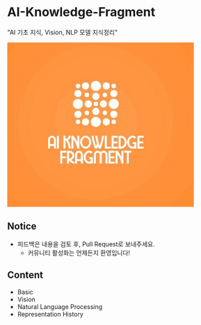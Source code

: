 # AI-Knowledge-Fragment
"AI 기초 지식, Vision, NLP 모델 지식정리"

![](logo1.JPG)


## Notice

- 피드백은 내용을 검토 후, Pull Request로 보내주세요.
  - 커뮤니티 활성화는 언제든지 환영입니다!
  
## Content

- Basic
- Vision
- Natural Language Processing
 - Representation History
